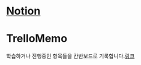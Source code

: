 # [Notion](https://bit.ly/3A4nCu9)

# TrelloMemo
학습하거나 진행중인 항목들을 칸반보드로 기록합니다.[링크](https://trello.com/b/UrcinQhP/android-study)
